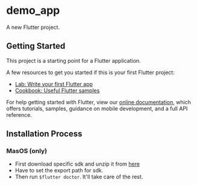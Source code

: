 # demo_app

A new Flutter project.

## Getting Started

This project is a starting point for a Flutter application.

A few resources to get you started if this is your first Flutter project:

- [Lab: Write your first Flutter app](https://flutter.io/docs/get-started/codelab)
- [Cookbook: Useful Flutter samples](https://flutter.io/docs/cookbook)

For help getting started with Flutter, view our
[online documentation](https://flutter.io/docs), which offers tutorials,
samples, guidance on mobile development, and a full API reference.

## Installation Process

### MasOS (only)

- First download specific sdk and unzip it from [here](https://flutter.dev/docs/get-started/install/macos)
- Have to set the export path for sdk.
- Then run `$flutter doctor`. It'll take care of the rest.
